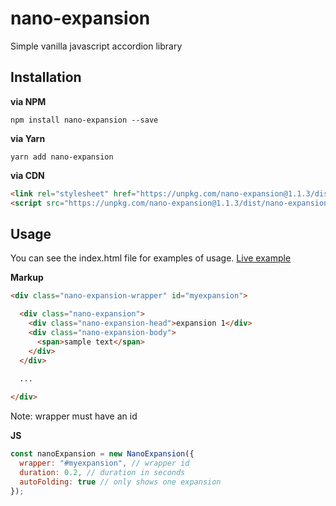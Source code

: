 # nano-expansion
Simple vanilla javascript accordion library

## Installation

**via NPM**
```shell
npm install nano-expansion --save
```

**via Yarn**
```shell
yarn add nano-expansion
```

**via CDN**
```html
<link rel="stylesheet" href="https://unpkg.com/nano-expansion@1.1.3/dist/nano-expansion.min.css">
<script src="https://unpkg.com/nano-expansion@1.1.3/dist/nano-expansion.min.js"></script>
```

## Usage

You can see the index.html file for examples of usage. [Live example](https://mcanam.github.io/nano-expansion/)

**Markup**

```html
<div class="nano-expansion-wrapper" id="myexpansion">

  <div class="nano-expansion">
    <div class="nano-expansion-head">expansion 1</div>
    <div class="nano-expansion-body">
      <span>sample text</span>
    </div>
  </div>
  
  ...

</div>
```
Note: wrapper must have an id

**JS**
```javascript
const nanoExpansion = new NanoExpansion({
  wrapper: "#myexpansion", // wrapper id
  duration: 0.2, // duration in seconds
  autoFolding: true // only shows one expansion
});
```